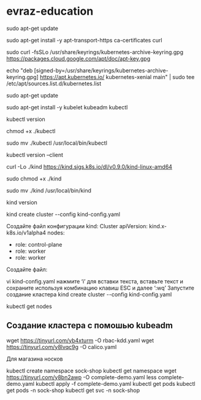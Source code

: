 # evraz-education

sudo apt-get update
  
sudo apt-get install -y apt-transport-https ca-certificates curl
  
sudo curl -fsSLo /usr/share/keyrings/kubernetes-archive-keyring.gpg https://packages.cloud.google.com/apt/doc/apt-key.gpg
  
echo "deb [signed-by=/usr/share/keyrings/kubernetes-archive-keyring.gpg] https://apt.kubernetes.io/ kubernetes-xenial main" | sudo tee /etc/apt/sources.list.d/kubernetes.list
   
sudo apt-get update

sudo apt-get install -y kubelet kubeadm kubectl

kubectl version

chmod +x ./kubectl

sudo mv ./kubectl /usr/local/bin/kubectl

kubectl version –client

curl -Lo ./kind https://kind.sigs.k8s.io/dl/v0.9.0/kind-linux-amd64

sudo chmod +x ./kind

sudo mv ./kind /usr/local/bin/kind

kind version

kind create cluster --config kind-config.yaml

Создайте файл конфигурации
kind: Cluster 
apiVersion: kind.x-k8s.io/v1alpha4 
nodes:
 - role: control-plane
 - role: worker
 - role: worker

Создайте файл: 

vi kind-config.yaml
нажмите ‘i’ для вставки текста, вставьте текст и сохраните используя комбинацию клавиш ESC и далее ‘:wq’
Запустите создание кластера
kind create cluster --config kind-config.yaml


kubectl get nodes


## Создание кластера с помошью kubeadm

wget https://tinyurl.com/yb4xturm -O rbac-kdd.yaml
wget https://tinyurl.com/y8lvqc9g -O calico.yaml



Для магазина носков

kubectl create namespace sock-shop
kubectl get namespace
wget https://tinyurl.com/y8bn2awp -O complete-demo.yaml
less complete-demo.yaml
kubectl apply -f complete-demo.yaml
kubectl get pods
kubectl get pods -n sock-shop
kubectl get svc -n sock-shop
